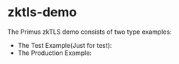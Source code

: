 # zktls-demo
The Primus zkTLS demo consists of two type examples: 
* The Test Example(Just for test): 
* The Production Example: 




